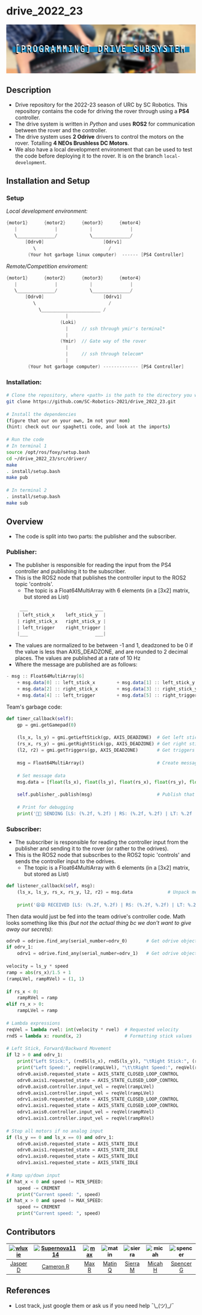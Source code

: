 # drive_2022_23
![](img/banner.png)

## Description
- Drive repository for the 2022-23 season of URC by SC Robotics. This repository contains the code for driving the rover through using a **PS4** controller.
- The drive system is written in *Python* and uses **ROS2** for communication between the rover and the controller.
- The drive system uses **2 Odrive** drivers to control the motors on the rover. Totalling **4 NEOs Brushless DC Motors**.
- We also have a local development environment that can be used to test the code before deploying it to the rover. It is on the branch `local-development`.

## Installation and Setup
### Setup
*Local development environment:*
```java
{motor1}      {motor2}      {motor3}      {motor4}
   |              |            |              |
   \______________/            \______________/
       [Odrv0]                      [Odrv1]
          \                           /
        (Your hot garbage linux computer)  ------ [PS4 Controller]
```
*Remote/Competition enviroment:*
```java
{motor1}      {motor2}      {motor3}      {motor4}
   |              |            |              |
   \______________/            \______________/
       [Odrv0]                      [Odrv1]
          \                           /
            \______________________ /
                      | 
                    (Loki)
                      |     // ssh through ymir's terminal*
                      |
                    (Ymir)  // Gate way of the rover
                      |
                      |     // ssh through telecom*
                      |
        (Your hot garbage computer) ------------- [PS4 Controller]
```
### Installation:
``` bash
# Clone the repository, where <path> is the path to the directory you want to clone the repository into
git clone https://github.com/SC-Robotics-2021/drive_2022_23.git

# Install the dependencies
(figure that our on your own, Im not your mom)
(hint: check out our spaghetti code, and look at the imports)

# Run the code
# In terminal 1
source /opt/ros/foxy/setup.bash
cd ~/drive_2022_23/src/driver/
make
. install/setup.bash
make pub

# In terminal 2
. install/setup.bash
make sub
```

## Overview
- The code is split into two parts: the publisher and the subscriber.
### Publisher:
- The publisher is responsible for reading the input from the PS4 controller and publishing it to the subscriber.
- This is the ROS2 node that publishes the controller input to the ROS2 topic 'controls'.
    + The topic is a Float64MultiArray with 6 elements (in a [3x2] matrix, but stored as List)
```cs
     ___                         ___
    | left_stick_x    left_stick_y  |
    | right_stick_x   right_stick_y |
    | left_trigger    right_trigger |
    |___                         ___|
```

- The values are normalized to be between -1 and 1, deadzoned to be 0 if the value is less than AXIS_DEADZONE, and are rounded to 2 decimal places. The values are published at a rate of 10 Hz
- Where the message are published are as follows:
```java
- msg :: Float64MultiArray[6]
    + msg.data[0] :: left_stick_x        + msg.data[1] :: left_stick_y
    + msg.data[2] :: right_stick_x       + msg.data[3] :: right_stick_y
    + msg.data[4] :: left_trigger        + msg.data[5] :: right_trigger
```

Team's garbage code:
```python
def timer_callback(self):
    gp = gmi.getGamepad(0)

    (ls_x, ls_y) = gmi.getLeftStick(gp, AXIS_DEADZONE)  # Get left stick
    (rs_x, rs_y) = gmi.getRightStick(gp, AXIS_DEADZONE) # Get right stick
    (l2, r2) = gmi.getTriggers(gp, AXIS_DEADZONE)       # Get triggers

    msg = Float64MultiArray()                           # Create message

    # Set message data
    msg.data = [float(ls_x), float(ls_y), float(rs_x), float(rs_y), float(l2), float(r2)]

    self.publisher_.publish(msg)                        # Publish that sucker

    # Print for debugging
    print('😤😤 SENDING [LS: (%.2f, %.2f) | RS: (%.2f, %.2f) | LT: %.2f | RT: %.2f] 😤😤' % (ls_x, ls_y, rs_x, rs_y, l2, r2))
```

### Subscriber:
- The subscriber is responsible for reading the controller input from the publisher and sending it to the rover (or rather to the odrives).
- This is the ROS2 node that subscribes to the ROS2 topic 'controls' and sends the controller input to the odrives.
    + The topic is a Float64MultiArray with 6 elements (in a [3x2] matrix, but stored as List)
```python
def listener_callback(self, msg):
    (ls_x, ls_y, rs_x, rs_y, l2, r2) = msg.data             # Unpack message data

    print('😫😫 RECEIVED [LS: (%.2f, %.2f) | RS: (%.2f, %.2f) | LT: %.2f | RT: %.2f] 😫😫' % (ls_x, ls_y, rs_x, rs_y, l2, r2))
```
Then data would just be fed into the team odrive's controller code. Math looks something like this *(but not the actual thing bc we don't want to give away our secrets)*:
```python
odrv0 = odrive.find_any(serial_number=odrv_0)       # Get odrive object
if odrv_1:
    odrv1 = odrive.find_any(serial_number=odrv_1)   # Get odrive object

velocity = ls_y * speed
ramp = abs(rs_x)/1.5 + 1
(rampLVel, rampRVel) = (1, 1)

if rs_x < 0:
    rampRVel = ramp
elif rs_x > 0:
    rampLVel = ramp

# Lambda expressions
reqVel = lambda rvel: int(velocity * rvel)  # Requested velocity
rndS = lambda x: round(x, 2)                # Formatting stick values

# Left Stick, Forward/Backward Movement
if l2 > 0 and odrv_1:
    print("Left Stick:", (rndS(ls_x), rndS(ls_y)), "\tRight Stick:", (rndS(rs_x), rndS(rs_y)))
    print("Left Speed:", reqVel(rampLVel), "\t\tRight Speed:", reqVel(rampRVel))
    odrv0.axis0.requested_state = AXIS_STATE_CLOSED_LOOP_CONTROL
    odrv0.axis1.requested_state = AXIS_STATE_CLOSED_LOOP_CONTROL
    odrv0.axis0.controller.input_vel = reqVel(rampLVel)
    odrv0.axis1.controller.input_vel = reqVel(rampLVel)
    odrv1.axis0.requested_state = AXIS_STATE_CLOSED_LOOP_CONTROL
    odrv1.axis1.requested_state = AXIS_STATE_CLOSED_LOOP_CONTROL
    odrv1.axis0.controller.input_vel = reqVel(rampRVel)
    odrv1.axis1.controller.input_vel = reqVel(rampRVel)

# Stop all motors if no analog input
if (ls_y == 0 and ls_x == 0) and odrv_1:
    odrv0.axis0.requested_state = AXIS_STATE_IDLE
    odrv0.axis1.requested_state = AXIS_STATE_IDLE
    odrv1.axis0.requested_state = AXIS_STATE_IDLE
    odrv1.axis1.requested_state = AXIS_STATE_IDLE

# Ramp up/down input
if hat_x < 0 and speed != MIN_SPEED:
    speed -= CREMENT
    print("Current speed: ", speed)
if hat_x > 0 and speed != MAX_SPEED:
    speed += CREMENT
    print("Current speed: ", speed)
```

## Contributors
| [![wluxie](https://avatars.githubusercontent.com/u/49565505?v=4)](https://github.com/wluxie) | [![Supernova1114](https://avatars.githubusercontent.com/u/55326068?v=3)](https://github.com/Supernova1114) | [![max](https://avatars.githubusercontent.com/u/111012399?v=4)](https://github.com/12max345) | ![matin](https://avatars.githubusercontent.com/u/61672425?v=4) | ![sierra](https://avatars.githubusercontent.com/u/86510695?v=4) | ![micah](https://avatars.githubusercontent.com/u/71414271?v=4) | ![spencer](https://avatars.githubusercontent.com/u/122257729?v=4) |
|:---:|:---:|:---:|:---:|:---:|:---:|:---:|
| [Jasper D](https://github.com/wluxie)  | [Cameron R](https://github.com/Supernova1114) | [Max R](https://github.com/max9001) | [Matin Q](https://github.com/MatinQurban) | [Sierra M](https://github.com/mcdipples) | [Micah H](https://github.com/micahh88) | [Spencer G](https://github.com/Gryuuum) |

## References
- Lost track, just google them or ask us if you need help ¯\\\_(ツ)_/¯
